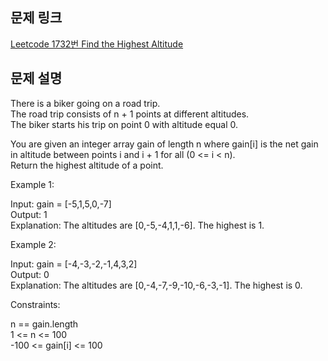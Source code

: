 ## 문제 링크

[Leetcode 1732번 Find the Highest Altitude](https://leetcode.com/problems/find-the-highest-altitude/description/?envType=study-plan-v2&envId=leetcode-75)

## 문제 설명

There is a biker going on a road trip.  
The road trip consists of n + 1 points at different altitudes.  
The biker starts his trip on point 0 with altitude equal 0.

You are given an integer array gain of length n where gain[i] is the net gain in altitude between points i​​​​​​ and i + 1 for all (0 <= i < n).  
Return the highest altitude of a point.

Example 1:

Input: gain = [-5,1,5,0,-7]  
Output: 1  
Explanation: The altitudes are [0,-5,-4,1,1,-6]. The highest is 1.  

Example 2:

Input: gain = [-4,-3,-2,-1,4,3,2]  
Output: 0  
Explanation: The altitudes are [0,-4,-7,-9,-10,-6,-3,-1]. The highest is 0.  

Constraints:

n == gain.length  
1 <= n <= 100  
-100 <= gain[i] <= 100
